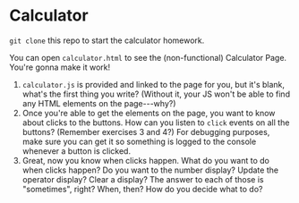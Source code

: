 # Calculator

`git clone` this repo to start the calculator homework.

You can open `calculator.html` to see the (non-functional) Calculator Page.
You're gonna make it work!

1. `calculator.js` is provided and linked to the page for you, but it's blank,
what's the first thing you write? (Without it, your JS won't be able to find any
HTML elements on the page---why?)
2. Once you're able to get the elements on the page, you want to know about
clicks to the buttons. How can you listen to `click` events on all the buttons?
(Remember exercises 3 and 4?) For debugging purposes, make sure you can get it
so something is logged to the console whenever a button is clicked.
3. Great, now you know when clicks happen. What do you want to do when clicks
happen? Do you want to the number display? Update the operator display? Clear a
display? The answer to each of those is "sometimes", right? When, then? How do
you decide what to do?
